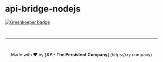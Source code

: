 # api-bridge-nodejs

[![Greenkeeper badge](https://badges.greenkeeper.io/XYOracleNetwork/api-archivist-nodejs.svg)](https://greenkeeper.io/)

<br><hr><br>
<p align="center">Made with  ❤️  by [<b>XY - The Persistent Company</b>] (https://xy.company)</p>
